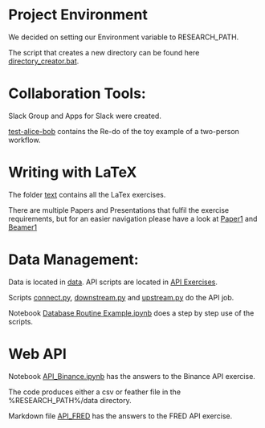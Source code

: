 # Project Environment
We decided on setting our Environment variable to RESEARCH_PATH.

The script that creates a new directory can be found here [directory_creator.bat](directory_creator.bat).

# Collaboration Tools:
Slack Group and Apps for Slack were created.

[test-alice-bob](test-alice-bob) contains the Re-do of the toy example of a two-person workflow.

# Writing with LaTeX
The folder [text](text) contains all the LaTex exercises.

There are multiple Papers and Presentations that fulfil the exercise requirements, but for an easier navigation please have a look at [Paper1](text/paper/Paper1.pdf) and [Beamer1](text/presentation/beamer1.pdf)

# Data Management:
Data is located in [data](data).
API scripts are located in [API Exercises](API%20Exercises).

Scripts [connect.py](API%20Exercises/connect.py), [downstream.py](API%20Exercises/downstream.py) and [upstream.py](API%20Exercises/upstream.py) do the API job.

Notebook [Database Routine Example.ipynb](API%20Exercises/Database%20Routine%20Example.ipynb) does a step by step use of the scripts.

# Web API
Notebook [API_Binance.ipynb](API%20Exercises/API_Binance.ipynb) has the answers to the Binance API exercise. 

The code produces either a csv or feather file in the %RESEARCH_PATH%/data directory.

Markdown file [API_FRED](API%20Exercises/API_FRED.md) has the answers to the FRED API exercise.
